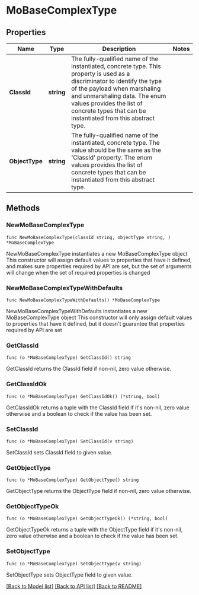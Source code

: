 # MoBaseComplexType

## Properties

Name | Type | Description | Notes
------------ | ------------- | ------------- | -------------
**ClassId** | **string** | The fully-qualified name of the instantiated, concrete type. This property is used as a discriminator to identify the type of the payload when marshaling and unmarshaling data. The enum values provides the list of concrete types that can be instantiated from this abstract type. | 
**ObjectType** | **string** | The fully-qualified name of the instantiated, concrete type. The value should be the same as the &#39;ClassId&#39; property. The enum values provides the list of concrete types that can be instantiated from this abstract type. | 

## Methods

### NewMoBaseComplexType

`func NewMoBaseComplexType(classId string, objectType string, ) *MoBaseComplexType`

NewMoBaseComplexType instantiates a new MoBaseComplexType object
This constructor will assign default values to properties that have it defined,
and makes sure properties required by API are set, but the set of arguments
will change when the set of required properties is changed

### NewMoBaseComplexTypeWithDefaults

`func NewMoBaseComplexTypeWithDefaults() *MoBaseComplexType`

NewMoBaseComplexTypeWithDefaults instantiates a new MoBaseComplexType object
This constructor will only assign default values to properties that have it defined,
but it doesn't guarantee that properties required by API are set

### GetClassId

`func (o *MoBaseComplexType) GetClassId() string`

GetClassId returns the ClassId field if non-nil, zero value otherwise.

### GetClassIdOk

`func (o *MoBaseComplexType) GetClassIdOk() (*string, bool)`

GetClassIdOk returns a tuple with the ClassId field if it's non-nil, zero value otherwise
and a boolean to check if the value has been set.

### SetClassId

`func (o *MoBaseComplexType) SetClassId(v string)`

SetClassId sets ClassId field to given value.


### GetObjectType

`func (o *MoBaseComplexType) GetObjectType() string`

GetObjectType returns the ObjectType field if non-nil, zero value otherwise.

### GetObjectTypeOk

`func (o *MoBaseComplexType) GetObjectTypeOk() (*string, bool)`

GetObjectTypeOk returns a tuple with the ObjectType field if it's non-nil, zero value otherwise
and a boolean to check if the value has been set.

### SetObjectType

`func (o *MoBaseComplexType) SetObjectType(v string)`

SetObjectType sets ObjectType field to given value.



[[Back to Model list]](../README.md#documentation-for-models) [[Back to API list]](../README.md#documentation-for-api-endpoints) [[Back to README]](../README.md)


